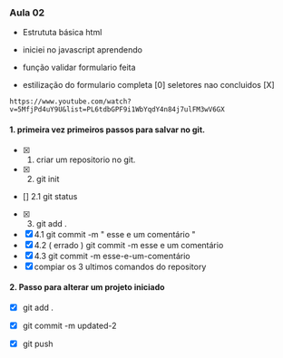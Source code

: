 ### Aula 02
* Estrututa básica html
* iniciei no javascript aprendendo 

* função validar formulario feita
* estilização do formulario completa
[0] seletores nao concluidos
[X] 

 ```ref: html5 css3 e javascript
 https://www.youtube.com/watch?v=5MfjPd4uY9U&list=PL6tdbGPF9i1WbYqdY4n84j7ulFM3wV6GX 
 ```

 #### 1. primeira vez primeiros passos para salvar no git.
 * [x] 1. criar um repositorio no git.
 * [x] 2. git init
 * [] 2.1 git status
 * [x] 3. git add .
 * [x] 4.1 git commit -m " esse e um comentário "
 * [x] 4.2 ( errado ) git commit -m esse e um comentário
 * [x] 4.3 git commit -m esse-e-um-comentário
 * [x] compiar os 3 ultimos comandos do repository

 #### 2. Passo para alterar um projeto iniciado
 * [x] git add .
 * [x] git commit -m updated-2
 * [x] git push
 

 

